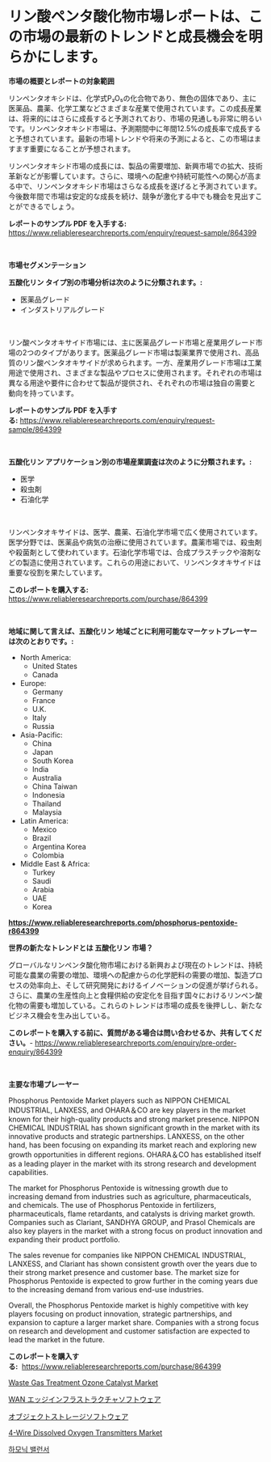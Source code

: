 <p><h1>リン酸ペンタ酸化物市場レポートは、この市場の最新のトレンドと成長機会を明らかにします。</h1></p><p><strong>市場の概要とレポートの対象範囲</strong></p>
<p><p>リンペンタオキシドは、化学式P₂O₅の化合物であり、無色の固体であり、主に医薬品、農薬、化学工業などさまざまな産業で使用されています。この成長産業は、将来的にはさらに成長すると予測されており、市場の見通しも非常に明るいです。リンペンタオキシド市場は、予測期間中に年間12.5%の成長率で成長すると予想されています。最新の市場トレンドや将来の予測によると、この市場はますます重要になることが予想されます。</p><p>リンペンタオキシド市場の成長には、製品の需要増加、新興市場での拡大、技術革新などが影響しています。さらに、環境への配慮や持続可能性への関心が高まる中で、リンペンタオキシド市場はさらなる成長を遂げると予測されています。今後数年間で市場は安定的な成長を続け、競争が激化する中でも機会を見出すことができるでしょう。</p></p>
<p><strong>レポートのサンプル PDF を入手する:</strong> <a href="https://www.reliableresearchreports.com/enquiry/request-sample/864399">https://www.reliableresearchreports.com/enquiry/request-sample/864399</a></p>
<p>&nbsp;</p>
<p><strong>市場セグメンテーション</strong></p>
<p><strong>五酸化リン タイプ別の市場分析は次のように分類されます。:</strong></p>
<p><ul><li>医薬品グレード</li><li>インダストリアルグレード</li></ul></p>
<p>&nbsp;</p>
<p><p>リン酸ペンタオキサイド市場には、主に医薬品グレード市場と産業用グレード市場の2つのタイプがあります。医薬品グレード市場は製薬業界で使用され、高品質のリン酸ペンタオキサイドが求められます。一方、産業用グレード市場は工業用途で使用され、さまざまな製品やプロセスに使用されます。それぞれの市場は異なる用途や要件に合わせて製品が提供され、それぞれの市場は独自の需要と動向を持っています。</p></p>
<p><strong>レポートのサンプル PDF を入手する:</strong>&nbsp;<a href="https://www.reliableresearchreports.com/enquiry/request-sample/864399">https://www.reliableresearchreports.com/enquiry/request-sample/864399</a></p>
<p>&nbsp;</p>
<p><strong> 五酸化リン アプリケーション別の市場産業調査は次のように分類されます。:</strong></p>
<p><ul><li>医学</li><li>殺虫剤</li><li>石油化学</li></ul></p>
<p>&nbsp;</p>
<p><p>リンペンタオキサイドは、医学、農薬、石油化学市場で広く使用されています。医学分野では、医薬品や病気の治療に使用されています。農薬市場では、殺虫剤や殺菌剤として使われています。石油化学市場では、合成プラスチックや溶剤などの製造に使用されています。これらの用途において、リンペンタオキサイドは重要な役割を果たしています。</p></p>
<p><strong>このレポートを購入する:</strong>&nbsp; <a href="https://www.reliableresearchreports.com/purchase/864399">https://www.reliableresearchreports.com/purchase/864399</a></p>
<p>&nbsp;</p>
<p><strong>地域に関して言えば、五酸化リン 地域ごとに利用可能なマーケットプレーヤーは次のとおりです。:</strong></p>
<p><ul>
    <li>
        North America:
        <ul>
            <li>United States</li>
            <li>Canada</li>
        </ul>
    </li>
    <li>
        Europe:
        <ul>
            <li>Germany</li>
            <li>France</li>
            <li>U.K.</li>
            <li>Italy</li>
            <li>Russia</li>
        </ul>
    </li>
    <li>
        Asia-Pacific:
        <ul>
            <li>China</li>
            <li>Japan</li>
            <li>South Korea</li>
            <li>India</li>
            <li>Australia</li>
            <li>China Taiwan</li>
            <li>Indonesia</li>
            <li>Thailand</li>
            <li>Malaysia</li>
        </ul>
    </li>
    <li>
        Latin America:
        <ul>
            <li>Mexico</li>
            <li>Brazil</li>
            <li>Argentina Korea</li>
            <li>Colombia</li>
        </ul>
    </li>
    <li>
        Middle East & Africa:
        <ul>
            <li>Turkey</li>
            <li>Saudi</li>
            <li>Arabia</li>
            <li>UAE</li>
            <li>Korea</li>
        </ul>
    </li>
    </ul></p>
<p><strong><a href="https://www.reliableresearchreports.com/phosphorus-pentoxide-r864399">https://www.reliableresearchreports.com/phosphorus-pentoxide-r864399</a></strong>&nbsp;</p>
<p><strong>世界の新たなトレンドとは 五酸化リン 市場？</strong></p>
<p><p>グローバルなリンペンタ酸化物市場における新興および現在のトレンドは、持続可能な農業の需要の増加、環境への配慮からの化学肥料の需要の増加、製造プロセスの効率向上、そして研究開発におけるイノベーションの促進が挙げられる。さらに、農業の生産性向上と食糧供給の安定化を目指す国々におけるリンペン酸化物の需要も増加している。これらのトレンドは市場の成長を後押しし、新たなビジネス機会を生み出している。</p></p>
<p><strong>このレポートを購入する前に、質問がある場合は問い合わせるか、共有してください。</strong>- <a href="https://www.reliableresearchreports.com/enquiry/pre-order-enquiry/864399">https://www.reliableresearchreports.com/enquiry/pre-order-enquiry/864399</a></p>
<p>&nbsp;</p>
<p><strong>主要な市場プレーヤー</strong></p>
<p><p>Phosphorus Pentoxide Market players such as NIPPON CHEMICAL INDUSTRIAL, LANXESS, and OHARA＆CO are key players in the market known for their high-quality products and strong market presence. NIPPON CHEMICAL INDUSTRIAL has shown significant growth in the market with its innovative products and strategic partnerships. LANXESS, on the other hand, has been focusing on expanding its market reach and exploring new growth opportunities in different regions. OHARA＆CO has established itself as a leading player in the market with its strong research and development capabilities.</p><p>The market for Phosphorus Pentoxide is witnessing growth due to increasing demand from industries such as agriculture, pharmaceuticals, and chemicals. The use of Phosphorus Pentoxide in fertilizers, pharmaceuticals, flame retardants, and catalysts is driving market growth. Companies such as Clariant, SANDHYA GROUP, and Prasol Chemicals are also key players in the market with a strong focus on product innovation and expanding their product portfolio.</p><p>The sales revenue for companies like NIPPON CHEMICAL INDUSTRIAL, LANXESS, and Clariant has shown consistent growth over the years due to their strong market presence and customer base. The market size for Phosphorus Pentoxide is expected to grow further in the coming years due to the increasing demand from various end-use industries.</p><p>Overall, the Phosphorus Pentoxide market is highly competitive with key players focusing on product innovation, strategic partnerships, and expansion to capture a larger market share. Companies with a strong focus on research and development and customer satisfaction are expected to lead the market in the future.</p></p>
<p><strong>このレポートを購入する:</strong>&nbsp;&nbsp;<a href="https://www.reliableresearchreports.com/purchase/864399">https://www.reliableresearchreports.com/purchase/864399</a></p>
<p><p><a href="https://issuu.com/reportprime-2/docs/waste-gas-treatment-ozone-catalyst-market-size-203">Waste Gas Treatment Ozone Catalyst Market</a></p><p><a href="https://github.com/dandier2003/Market-Research-Report-List-1/blob/main/491573945175.md">WAN エッジインフラストラクチャソフトウェア</a></p><p><a href="https://github.com/sghwr779811674/Market-Research-Report-List-1/blob/main/613300345174.md">オブジェクトストレージソフトウェア</a></p><p><a href="https://github.com/luckyshygirl/Market-Research-Report-List-4/blob/main/4-wire-dissolved-oxygen-transmitters-market.md">4-Wire Dissolved Oxygen Transmitters Market</a></p><p><a href="https://github.com/rcabello548/Market-Research-Report-List-1/blob/main/774277741371.md">하모닉 밸런서</a></p></p>